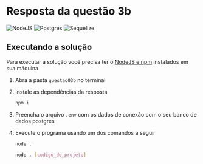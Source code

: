 # Resposta da questão 3b

![NodeJS](https://img.shields.io/badge/node.js-6DA55F?style=for-the-badge&logo=node.js&logoColor=white)
![Postgres](https://img.shields.io/badge/postgres-%23316192.svg?style=for-the-badge&logo=postgresql&logoColor=white)
![Sequelize](https://img.shields.io/badge/Sequelize-52B0E7?style=for-the-badge&logo=Sequelize&logoColor=white)

## Executando a solução

Para executar a solução você precisa ter o [NodeJS e npm](https://nodejs.org/en)
instalados em sua máquina

1. Abra a pasta `questao03b` no terminal

2. Instale as dependências da resposta

   ```bash
   npm i
   ```

3. Preencha o arquivo `.env` com os dados de conexão com o seu banco de dados
   postgres

4. Execute o programa usando um dos comandos a seguir

   ```bash
   node .
   ```

   ```bash
   node . [codigo_do_projeto]
   ```
